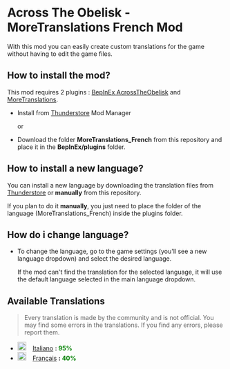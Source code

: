 # Across The Obelisk - MoreTranslations French Mod


With this mod you can easily create custom translations for the game without having to edit the game files.

## How to install the mod?

This mod requires 2 plugins : [BepInEx AcrossTheObelisk](https://across-the-obelisk.thunderstore.io/package/BepInEx/BepInExPack_AcrossTheObelisk/) and [MoreTranslations](https://https://across-the-obelisk.thunderstore.io/package/DontTouchFranky/MoreTranslations/).

* Install from [Thunderstore](https://across-the-obelisk.thunderstore.io/) Mod Manager

    or

* Download the folder **MoreTranslations_French** from this repository and place it in the **BepInEx/plugins** folder.

## How to install a new language?

You can install a new language by downloading the translation files from [Thunderstore](https://across-the-obelisk.thunderstore.io/) or **manually** from this repository.

If you plan to do it **manually**, you just need to place the folder of the language (MoreTranslations_French) inside the plugins folder.

## How do i change language?

* To change the language, go to the game settings (you'll see a new language dropdown) and select the desired language.

    If the mod can't find the translation for the selected language, it will use the default language selected in the main language dropdown.

## Available Translations

> Every translation is made by the community and is not official. You may find some errors in the translations. If you find any errors, please report them.

* <img src="https://www.worldometers.info/img/flags/it-flag.gif" alt= “Italiano” height="20px"> &ensp; [Italiano](https://github.com/donttouchfranky/AcrossTheObelisk_MoreTranslations/tree/main/MoreTranslations_Italiano) **: <span style="color:green">95%</span>**
* <img src="https://www.worldometers.info/img/flags/fr-flag.gif" alt= “Français” height="20px"> &ensp; [Français](https://github.com/Dolgren/AcrossTheObelisk_MoreTranslations_French) **: <span style="color:green">40%</span>**
